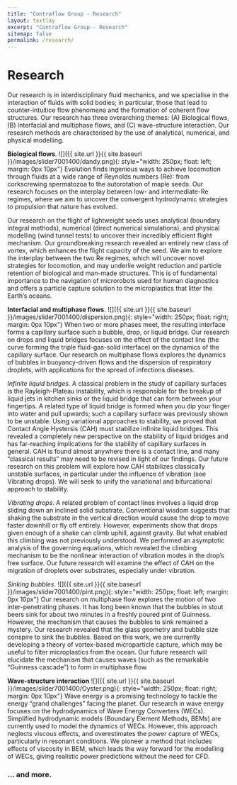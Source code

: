 ```yaml
---
title: "Contraflow Group - Research"
layout: textlay
excerpt: "Contraflow Group-- Research"
sitemap: false
permalink: /research/
---
```


# Research

Our research is in interdisciplinary fluid mechanics, and we specialise in the interaction of fluids with solid bodies; in particular, those that lead to counter-intuitice flow phenomena and the formation of coherent flow structures. Our research has three overarching themes: (A) Biological flows, (B) interfacial and multiphase flows, and (C) wave-structure interaction. Our research methods are characterised by the use of analytical, numerical, and physical modelling.




**Biological flows**.
![]({{ site.url }}{{ site.baseurl }}/images/slider7001400/dandy.png){: style="width: 250px; float: left; margin: 0px  10px"}
Evolution finds ingenious ways to achieve locomotion through fluids at a wide range of Reynolds numbers (Re): from corkscrewing spermatozoa to the autorotation of maple seeds. Our research focuses on the interplay between low- and intermediate-Re regimes, where we aim to uncover the convergent hydrodynamic strategies to propulsion that nature has evolved.

Our research on the flight of lightweight seeds uses analytical (boundary integral methods), numerical (direct numerical simulations), and physical modelling (wind tunnel tests) to uncover their incredibly efficient flight mechanism. Our groundbreaking research revealed an entirely new class of vortex, which enhances the flight capacity of the seed. We aim to explore the interplay between the two Re regimes, which will uncover novel strategies for locomotion, and may underlie weight reduction and particle retention of biological and man-made structures. This is of fundamental importance to the navigation of microrobots used for human diagnostics and offers a particle capture solution to the microplastics that litter the Earth’s oceans.


**Interfacial and multiphase flows**. ![]({{ site.url }}{{ site.baseurl }}/images/slider7001400/dispersion.png){: style="width: 250px; float: right; margin: 0px  10px"} 
When two or more phases meet, the resulting interface forms a capillary surface such a bubble, drop, or liquid bridge. Our research on drops and liquid bridges focuses on the effect of the contact line (the curve forming the triple fluid-gas-solid interface) on the dynamics of the capillary surface. Our research on multiphase flows explores the dynamics of bubbles in buoyancy-driven flows and the dispersion of respiratory droplets, with applications for the spread of infections diseases.


*Infinite liquid bridges*.
A classical problem in the study of capillary surfaces is the Rayleigh-Plateau instability, which is responsible for the breakup of liquid jets in kitchen sinks or the liquid bridge that can form between your fingertips. A related type of liquid bridge is formed when you dip your finger into water and pull upwards; such a capillary surface was previously shown to be unstable. Using variational approaches to stability, we proved that Contact Angle Hystersis (CAH) must stabilize infinite liquid bridges. This revealed a completely new perspective on the stability of liquid bridges and has far-reaching implications for the stability of capillary surfaces in general. CAH is found almost anywhere there is a contact line, and many “classical results” may need to be revised in light of our findings. Our future research on this problem will explore how CAH stabilizes classically unstable surfaces, in particular under the influence of vibration (see Vibrating drops). We will seek to unify the variational and bifurcational approach to
stability.

*Vibrating drops*.
A related problem of contact lines involves a liquid drop sliding down an inclined solid substrate. Conventional wisdom suggests that shaking the substrate in the vertical direction would cause the drop to move faster downhill or fly off entirely. However, experiments show that drops given enough of a shake can climb uphill, against gravity. But what enabled this climbing was not previously understood. We performed an asymptotic analysis of the governing equations, which revealed the climbing mechanism to be the nonlinear interaction of vibration modes in the drop’s free surface. Our future research will examine the effect of CAH on the migration of droplets over substrates, especially under vibration.

*Sinking bubbles*. ![]({{ site.url }}{{ site.baseurl }}/images/slider7001400/pint.png){: style="width: 250px; float: left; margin: 0px  10px"} 
Our research on multiphase flow explores the motion of two inter-penetrating phases. It has long been known that the bubbles in stout beers sink for about two minutes in a freshly poured pint of Guinness. However, the mechanism that causes the bubbles to sink remained a mystery. Our research revealed that the glass geometry and bubble size conspire to sink the bubbles. Based on this work, we are currently developing a theory of vortex-based microparticle capture, which may be useful to filter microplastics from
the ocean. Our future research will elucidate the mechanism that causes waves (such as the remarkable “Guinness cascade”) to form in multiphase flow.


**Wave-structure interaction** ![]({{ site.url }}{{ site.baseurl }}/images/slider7001400/Oyster.png){: style="width: 250px; float: right; margin: 0px  10px"} Wave energy is a promising technology to tackle the energy “grand challenges” facing the planet. Our research in wave energy focuses on the hydrodynamics of Wave Energy Converters (WECs). Simplified hydrodynamic models (Boundary Element Methods, BEMs) are currently used to model the dynamics of WECs. However, this approach neglects viscous effects, and overestimates the power capture of WECs, particularly in resonant conditions. We pioneer a method that includes effects of viscosity in BEM, which leads the way forward for the modelling of WECs, giving realistic power predictions without the need for CFD. 

### ... and more.
